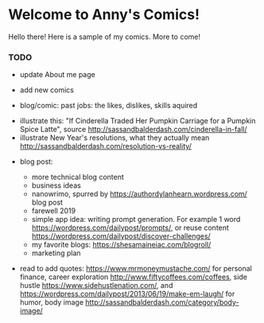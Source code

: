 # Welcome to Anny's Comics!

Hello there! Here is a sample of my comics. More to come!

### TODO
- update About me page
- add new comics

- blog/comic: past jobs: the likes, dislikes, skills aquired

* illustrate this: "If Cinderella Traded Her Pumpkin Carriage for a Pumpkin Spice Latte", source http://sassandbalderdash.com/cinderella-in-fall/
* illustrate New Year's resolutions, what they actually mean http://sassandbalderdash.com/resolution-vs-reality/

- blog post:
    * more technical blog content
    * business ideas 
    * nanowrimo, spurred by https://authordylanhearn.wordpress.com/ blog post
    * farewell 2019
    * simple app idea: writing prompt generation. For example 1 word https://wordpress.com/dailypost/prompts/, or reuse content https://wordpress.com/dailypost/discover-challenges/
    * my favorite blogs: https://shesamaineiac.com/blogroll/
    * marketing plan

- read to add quotes: https://www.mrmoneymustache.com/ for personal finance, career exploration http://www.fiftycoffees.com/coffees, side hustle https://www.sidehustlenation.com/, and https://wordpress.com/dailypost/2013/06/19/make-em-laugh/ for humor, body image http://sassandbalderdash.com/category/body-image/



